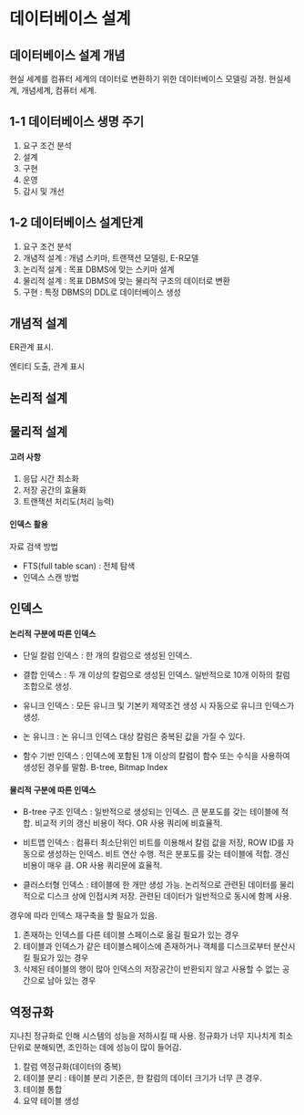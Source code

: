 # 데이터베이스 설계

## 데이터베이스 설계 개념

현실 세계를 컴퓨터 세계의 데이터로 변환하기 위한 데이터베이스 모델링 과정.
현실세계, 개념세계, 컴퓨터 세계.

## 1-1 데이터베이스 생명 주기

1. 요구 조건 분석
2. 설계
3. 구현
4. 운영
5. 감시 및 개선

## 1-2 데이터베이스 설계단계

1. 요구 조건 분석
2. 개념적 설계 : 개념 스키마, 트랜잭션 모델링, E-R모델
3. 논리적 설계 : 목표 DBMS에 맞는 스키마 설계
4. 물리적 설계 : 목표 DBMS에 맞는 물리적 구조의 데이터로 변환
5. 구현 : 특정 DBMS의 DDL로 데이터베이스 생성

## 개념적 설계

ER관계 표시.

엔티티 도출, 관계 표시

## 논리적 설계

## 물리적 설계

#### 고려 사항

1. 응답 시간 최소화
2. 저장 공간의 효율화
3. 트랜잭션 처리도(처리 능력)

#### 인덱스 활용

자료 검색 방법

- FTS(full table scan) : 전체 탐색
- 인덱스 스캔 방법

## 인덱스

#### 논리적 구분에 따른 인덱스

- 단일 칼럼 인덱스 : 한 개의 칼럼으로 생성된 인덱스.
- 결합 인덱스 : 두 개 이상의 칼럼으로 생성된 인덱스. 일반적으로 10개 이하의 칼럼 조합으로 생성.

- 유니크 인덱스 : 모든 유니크 및 기본키 제약조건 생성 시 자동으로 유니크 인덱스가 생성.
- 논 유니크 : 논 유니크 인덱스 대상 칼럼은 중복된 값을 가질 수 있다.

- 함수 기반 인덱스 : 인덱스에 포함된 1개 이상의 칼럼이 함수 또는 수식을 사용하여 생성된 경우를 말함. B-tree, Bitmap Index

#### 물리적 구분에 따른 인덱스

- B-tree 구조 인덱스 : 일반적으로 생성되는 인덱스. 큰 분포도를 갖는 테이블에 적합. 비교적 키의 갱신 비용이 적다. OR 사용 쿼리에 비효율적.

- 비트맵 인덱스 : 컴퓨터 최소단위인 비트를 이용해서 칼럼 값을 저장, ROW ID를 자동으로 생성하는 인덱스. 비트 연산 수행. 적은 분포도를 갖는 테이블에 적합. 갱신 비용이 매우 큼. OR 사용 쿼리문에 효율적.

- 클러스터형 인덱스 : 테이블에 한 개만 생성 가능. 논리적으로 관련된 데이터를 물리적으로 디스크 상에 인접시켜 저장. 관련된 데이터가 일반적으로 동시에 함께 사용.

경우에 따라 인덱스 재구축을 할 필요가 있음.

1. 존재하는 인덱스를 다른 테이블 스페이스로 옮길 필요가 있는 경우
2. 테이블과 인덱스가 같은 테이블스페이스에 존재하거나 객체를 디스크로부터 분산시킬 필요가 있는 경우
3. 삭제된 테이블의 행이 많아 인덱스의 저장공간이 반환되지 않고 사용할 수 없는 공간으로 남아 있는 경우

## 역정규화

지나친 정규화로 인해 시스템의 성능을 저하시킬 때 사용.
정규화가 너무 지나치게 최소 단위로 분해되면, 조인하는 데에 성능이 많이 들어감.

1. 칼럼 역정규화(데이터의 중복)
2. 테이블 분리 : 테이블 분리 기준은, 한 칼럼의 데이터 크기가 너무 큰 경우.
3. 테이블 통합
4. 요약 테이블 생성
